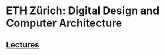 # ETH Zürich: Digital Design and Computer Architecture
## [Lectures](https://youtu.be/AJBmIaUneB0?si=79T2kQIIPZ9cf4gV)
